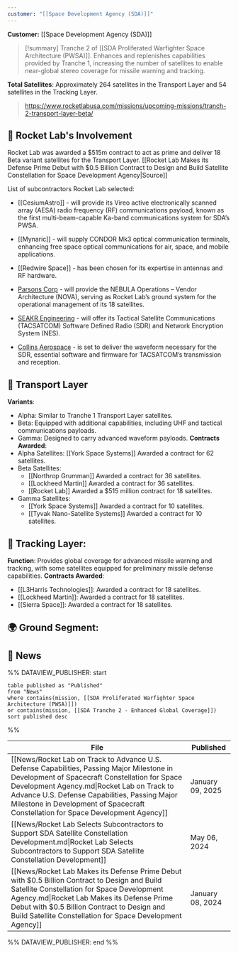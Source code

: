 ```yaml
---
customer: "[[Space Development Agency (SDA)]]"
---
```


**Customer:** [[Space Development Agency (SDA)]]

>[!summary]
Tranche 2 of [[SDA Proliferated Warfighter Space Architecture (PWSA)]]. Enhances and replenishes capabilities provided by Tranche 1, increasing the number of satellites to enable near-global stereo coverage for missile warning and tracking.
>
**Total Satellites**: Approximately 264 satellites in the Transport Layer and 54 satellites in the Tracking Layer.
>
>https://www.rocketlabusa.com/missions/upcoming-missions/tranch-2-transport-layer-beta/

## 🚀 Rocket Lab's Involvement

Rocket Lab was awarded a $515m contract to act as prime and deliver 18 Beta variant satellites for the Transport Layer. [[Rocket Lab Makes its Defense Prime Debut with $0.5 Billion Contract to Design and Build Satellite Constellation for Space Development Agency|Source]]

List of subcontractors Rocket Lab selected:

- [[CesiumAstro]] - will provide its Vireo active electronically scanned array (AESA) radio frequency (RF) communications payload, known as the first multi-beam-capable Ka-band communications system for SDA’s PWSA.

- [[Mynaric]] - will supply CONDOR Mk3 optical communication terminals, enhancing free space optical communications for air, space, and mobile applications.

- [[Redwire Space]] - has been chosen for its expertise in antennas and RF hardware.

- [Parsons Corp](https://www.parsons.com/) - will provide the NEBULA Operations – Vendor Architecture (NOVA), serving as Rocket Lab’s ground system for the operational management of its 18 satellites.

- [SEAKR Engineering](https://www.seakr.com/) - will offer its Tactical Satellite Communications (TACSATCOM) Software Defined Radio (SDR) and Network Encryption System (NES).

- [Collins Aerospace](https://www.collinsaerospace.com/) - is set to deliver the waveform necessary for the SDR, essential software and firmware for TACSATCOM’s transmission and reception.

## 🚚 Transport Layer

**Variants**:
- Alpha: Similar to Tranche 1 Transport Layer satellites.
- Beta: Equipped with additional capabilities, including UHF and tactical communications payloads.
- Gamma: Designed to carry advanced waveform payloads.
**Contracts Awarded**:
- Alpha Satellites: [[York Space Systems]] Awarded a contract for 62 satellites.
- Beta Satellites:
	- [[Northrop Grumman]] Awarded a contract for 36 satellites.
	- [[Lockheed Martin]] Awarded a contract for 36 satellites.
	- [[Rocket Lab]] Awarded a $515 million contract for 18 satellites.
- Gamma Satellites: 
	- [[York Space Systems]] Awarded a contract for 10 satellites.
	- [[Tyvak Nano-Satellite Systems]] Awarded a contract for 10 satellites.

## 📡 Tracking Layer:

**Function**: Provides global coverage for advanced missile warning and tracking, with some satellites equipped for preliminary missile defense capabilities.
**Contracts Awarded**:
- [[L3Harris Technologies]]: Awarded a contract for 18 satellites.
- [[Lockheed Martin]]: Awarded a contract for 18 satellites.
- [[Sierra Space]]: Awarded a contract for 18 satellites.

## 🌍 Ground Segment:

<!-- Fill this in -->


## 📰 News
%% DATAVIEW_PUBLISHER: start
```
table published as "Published"
from "News"
where contains(mission, [[SDA Proliferated Warfighter Space Architecture (PWSA)]])
or contains(mission, [[SDA Tranche 2 - Enhanced Global Coverage]])
sort published desc

```
%%

| File                                                                                                                                                                                                                                                                                                                             | Published        |
| -------------------------------------------------------------------------------------------------------------------------------------------------------------------------------------------------------------------------------------------------------------------------------------------------------------------------------- | ---------------- |
| [[News/Rocket Lab on Track to Advance U.S. Defense Capabilities, Passing Major Milestone in Development of Spacecraft Constellation for Space Development Agency.md\|Rocket Lab on Track to Advance U.S. Defense Capabilities, Passing Major Milestone in Development of Spacecraft Constellation for Space Development Agency]] | January 09, 2025 |
| [[News/Rocket Lab Selects Subcontractors to Support SDA Satellite Constellation Development.md\|Rocket Lab Selects Subcontractors to Support SDA Satellite Constellation Development]]                                                                                                                                           | May 06, 2024     |
| [[News/Rocket Lab Makes its Defense Prime Debut with $0.5 Billion Contract to Design and Build Satellite Constellation for Space Development Agency.md\|Rocket Lab Makes its Defense Prime Debut with $0.5 Billion Contract to Design and Build Satellite Constellation for Space Development Agency]]                           | January 08, 2024 |

%% DATAVIEW_PUBLISHER: end %%